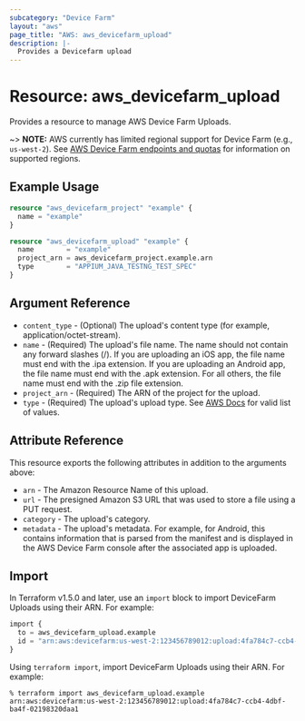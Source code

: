 ```yaml
---
subcategory: "Device Farm"
layout: "aws"
page_title: "AWS: aws_devicefarm_upload"
description: |-
  Provides a Devicefarm upload
---
```


# Resource: aws_devicefarm_upload

Provides a resource to manage AWS Device Farm Uploads.

~> **NOTE:** AWS currently has limited regional support for Device Farm (e.g., `us-west-2`). See [AWS Device Farm endpoints and quotas](https://docs.aws.amazon.com/general/latest/gr/devicefarm.html) for information on supported regions.

## Example Usage

```terraform
resource "aws_devicefarm_project" "example" {
  name = "example"
}

resource "aws_devicefarm_upload" "example" {
  name        = "example"
  project_arn = aws_devicefarm_project.example.arn
  type        = "APPIUM_JAVA_TESTNG_TEST_SPEC"
}
```

## Argument Reference

* `content_type` - (Optional) The upload's content type (for example, application/octet-stream).
* `name` - (Required) The upload's file name. The name should not contain any forward slashes (/). If you are uploading an iOS app, the file name must end with the .ipa extension. If you are uploading an Android app, the file name must end with the .apk extension. For all others, the file name must end with the .zip file extension.
* `project_arn` - (Required) The ARN of the project for the upload.
* `type` - (Required) The upload's upload type. See [AWS Docs](https://docs.aws.amazon.com/devicefarm/latest/APIReference/API_CreateUpload.html#API_CreateUpload_RequestSyntax) for valid list of values.

## Attribute Reference

This resource exports the following attributes in addition to the arguments above:

* `arn` - The Amazon Resource Name of this upload.
* `url` - The presigned Amazon S3 URL that was used to store a file using a PUT request.
* `category` - The upload's category.
* `metadata` - The upload's metadata. For example, for Android, this contains information that is parsed from the manifest and is displayed in the AWS Device Farm console after the associated app is uploaded.

## Import

In Terraform v1.5.0 and later, use an `import` block to import DeviceFarm Uploads using their ARN. For example:

```terraform
import {
  to = aws_devicefarm_upload.example
  id = "arn:aws:devicefarm:us-west-2:123456789012:upload:4fa784c7-ccb4-4dbf-ba4f-02198320daa1"
}
```

Using `terraform import`, import DeviceFarm Uploads using their ARN. For example:

```console
% terraform import aws_devicefarm_upload.example arn:aws:devicefarm:us-west-2:123456789012:upload:4fa784c7-ccb4-4dbf-ba4f-02198320daa1
```
